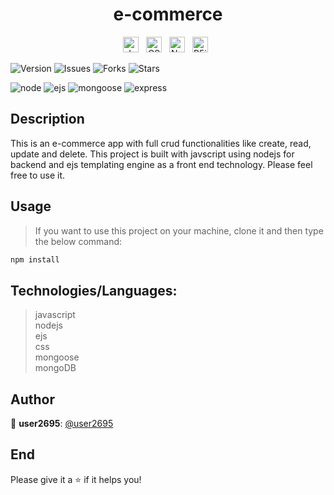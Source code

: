 <h1 align="center">e-commerce</h1>

<div align="center" >
   <span><img src="https://img.shields.io/badge/JavaScript-282C34?logo=javascript" alt="JavaScript logo" title="JavaScript" height="25" /></span>&nbsp;&nbsp;
   <span><img src="https://img.shields.io/badge/CSS3-282C34?logo=css3" alt="CSS3 logo" title="CSS3" height="25" /></span>&nbsp;&nbsp;
   <span><img src="https://img.shields.io/badge/Nodejs-282C34?logo=nodedotjs" alt="Nodejs logo" title="Nodejs" height="25" /></span>&nbsp;&nbsp;
   <span><img src="https://img.shields.io/badge/mongoDB-282C34?logo=mongodb" alt="P5js logo" title="P5js" height="25" /></span>&nbsp;&nbsp;
</div>  
   
<p> 
  <img alt="Version" src="https://img.shields.io/badge/version-1.0.0-blue.svg?cacheSeconds=2592000" />
  <img alt="Issues" src="https://img.shields.io/github/issues/user2695/e-commerce" />
  <img alt="Forks" src="https://img.shields.io/github/forks/user2695/e-commerce" />
   <img alt="Stars" src="https://img.shields.io/github/stars/user2695/e-commerce" />  
</p>

<p>
<img alt="node" src="https://img.shields.io/npm/v/node?color=blue&label=node" />
   <img alt="ejs" src="https://img.shields.io/npm/v/ejs?color=red&label=ejs" />
   <img alt="mongoose" src="https://img.shields.io/npm/v/mongoose?color=yellow&label=mongoose" />
   <img alt="express" src="https://img.shields.io/npm/v/express?color=orange&label=express" />
</p>

## Description
This is an e-commerce app with full crud functionalities like create, read, update and delete. This project is built with javscript using nodejs for backend and ejs templating engine as a front end technology. Please feel free to use it.

## Usage
> If you want to use this project on your machine, clone it and then type the below command: 

```sh
npm install
```
  
  
 ## Technologies/Languages:

> javascript  
> nodejs   
> ejs  
> css  
> mongoose  
> mongoDB
  
## Author

👤 **user2695**: [@user2695](https://github.com/user2695)   

## End

Please give it a ⭐️ if it helps you!
